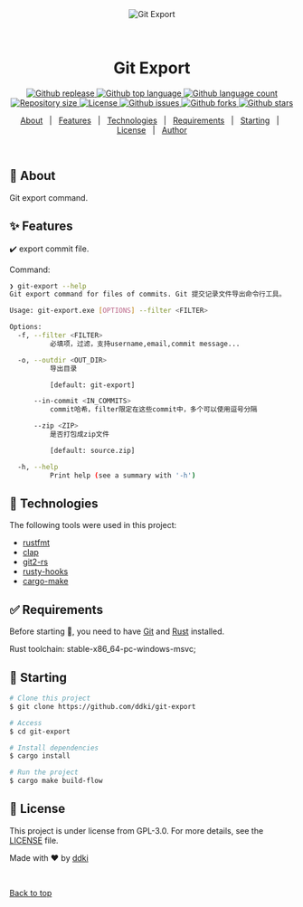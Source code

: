 <div align="center" id="top"> 
  <img src="./.github/app.gif" alt="Git Export" />

&#xa0;

  <!-- <a href="https://gitexport.netlify.app">Demo</a> -->
</div>

<h1 align="center">Git Export</h1>

<p align="center">
  <a href="https://github.com/ddki/git-export/releases">
    <img alt="Github replease" src="https://img.shields.io/github/release/ddki/git-export">
  </a>

  <a href="#">
    <img alt="Github top language" src="https://img.shields.io/github/languages/top/ddki/git-export">
  </a>

  <a href="#">
    <img alt="Github language count" src="https://img.shields.io/github/languages/count/ddki/git-export">
  </a>

  <a href="#">
    <img alt="Repository size" src="https://img.shields.io/github/repo-size/ddki/git-export">
  </a>

  <a href="https://github.com/ddki/git-export/blob/master/LICENSE">
    <img alt="License" src="https://img.shields.io/github/license/ddki/git-export">
  </a>

  <a href="https://github.com/ddki/git-export/issues">
    <img alt="Github issues" src="https://img.shields.io/github/issues/ddki/git-export" />
  </a>

  <a href="https://github.com/ddki/git-export/forks">
    <img alt="Github forks" src="https://img.shields.io/github/forks/ddki/git-export" />
  </a>

  <a href="https://github.com/ddki/git-export/stargazers">
    <img alt="Github stars" src="https://img.shields.io/github/stars/ddki/git-export" />
  </a>
</p>

<!-- Status -->

<!-- <h4 align="center">
	🚧  Git Export 🚀 Under construction...  🚧
</h4>

<hr> -->

<p align="center">
  <a href="#dart-about">About</a> &#xa0; | &#xa0; 
  <a href="#sparkles-features">Features</a> &#xa0; | &#xa0;
  <a href="#rocket-technologies">Technologies</a> &#xa0; | &#xa0;
  <a href="#white_check_mark-requirements">Requirements</a> &#xa0; | &#xa0;
  <a href="#checkered_flag-starting">Starting</a> &#xa0; | &#xa0;
  <a href="#memo-license">License</a> &#xa0; | &#xa0;
  <a href="https://github.com/ddki" target="_blank">Author</a>
</p>

<br>

## :dart: About

Git export command.

## :sparkles: Features

:heavy_check_mark: export commit file.

Command:

```sh
❯ git-export --help
Git export command for files of commits. Git 提交记录文件导出命令行工具。

Usage: git-export.exe [OPTIONS] --filter <FILTER>

Options:
  -f, --filter <FILTER>
          必填项，过滤，支持username,email,commit message...

  -o, --outdir <OUT_DIR>
          导出目录

          [default: git-export]

      --in-commit <IN_COMMITS>
          commit哈希，filter限定在这些commit中，多个可以使用逗号分隔

      --zip <ZIP>
          是否打包成zip文件

          [default: source.zip]

  -h, --help
          Print help (see a summary with '-h')
```

## :rocket: Technologies

The following tools were used in this project:

- [rustfmt](https://github.com/rust-lang/rustfmt)
- [clap](https://github.com/clap-rs/clap)
- [git2-rs](https://github.com/rust-lang/git2-rs)
- [rusty-hooks](https://github.com/rusty-hook)
- [cargo-make](https://sagiegurari.github.io/cargo-make/)

## :white_check_mark: Requirements

Before starting :checkered_flag:, you need to have [Git](https://git-scm.com) and [Rust](https://www.rust-lang.org/) installed.

Rust toolchain: stable-x86_64-pc-windows-msvc;

## :checkered_flag: Starting

```bash
# Clone this project
$ git clone https://github.com/ddki/git-export

# Access
$ cd git-export

# Install dependencies
$ cargo install

# Run the project
$ cargo make build-flow

```

## :memo: License

This project is under license from GPL-3.0. For more details, see the [LICENSE](LICENSE) file.

Made with :heart: by <a href="https://github.com/ddki" target="_blank">ddki</a>

&#xa0;

<a href="#top">Back to top</a>
